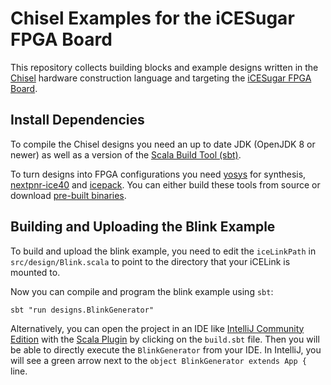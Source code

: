 # Chisel Examples for the iCESugar FPGA Board

This repository collects building blocks and example designs written in the [Chisel](https://github.com/chipsalliance/chisel3)
hardware construction language and targeting the [iCESugar FPGA Board](https://github.com/wuxx/icesugar).

## Install Dependencies

To compile the Chisel designs you need an up to date JDK (OpenJDK 8 or newer) as well as a version of the
[Scala Build Tool (sbt)](https://www.scala-sbt.org/download.html).

To turn designs into FPGA configurations you need [yosys](https://github.com/YosysHQ/yosys) for synthesis,
[nextpnr-ice40](https://github.com/YosysHQ/nextpnr) and [icepack](https://github.com/YosysHQ/icestorm).
You can either build these tools from source or download [pre-built binaries](https://github.com/FPGAwars/apio).

## Building and Uploading the Blink Example

To build and upload the blink example, you need to edit the `iceLinkPath` in `src/design/Blink.scala`
to point to the directory that your iCELink is mounted to.

Now you can compile and program the blink example using `sbt`:
```shell
sbt "run designs.BlinkGenerator"
```

Alternatively, you can open the project in an IDE like
[IntelliJ Community Edition](https://www.jetbrains.com/idea/download/)
with the [Scala Plugin](https://plugins.jetbrains.com/plugin/1347-scala) by clicking on the `build.sbt` file.
Then you will be able to directly execute the `BlinkGenerator` from your IDE.
In IntelliJ, you will see a green arrow next to the `object BlinkGenerator extends App {` line.
